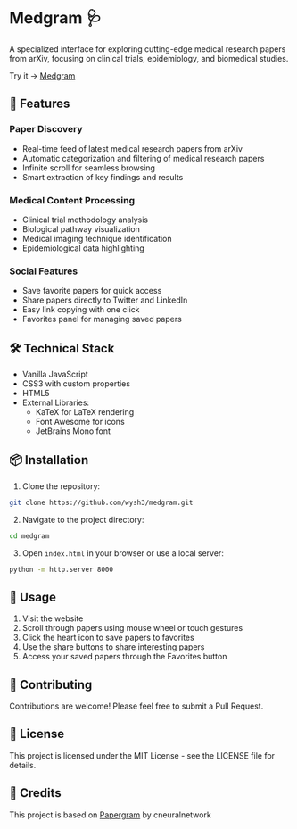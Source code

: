 # Medgram 🩺

A specialized interface for exploring cutting-edge medical research papers from arXiv, focusing on clinical trials, epidemiology, and biomedical studies.

Try it -> [Medgram](https://wysh3.github.io/medgram/)

## 🌟 Features

### Paper Discovery
- Real-time feed of latest medical research papers from arXiv
- Automatic categorization and filtering of medical research papers
- Infinite scroll for seamless browsing
- Smart extraction of key findings and results

### Medical Content Processing
- Clinical trial methodology analysis
- Biological pathway visualization
- Medical imaging technique identification
- Epidemiological data highlighting

### Social Features
- Save favorite papers for quick access
- Share papers directly to Twitter and LinkedIn
- Easy link copying with one click
- Favorites panel for managing saved papers

## 🛠️ Technical Stack

- Vanilla JavaScript
- CSS3 with custom properties
- HTML5
- External Libraries:
  - KaTeX for LaTeX rendering
  - Font Awesome for icons
  - JetBrains Mono font

## 📦 Installation

1. Clone the repository:
```bash
git clone https://github.com/wysh3/medgram.git
```

2. Navigate to the project directory:
```bash
cd medgram
```

3. Open `index.html` in your browser or use a local server:
```bash
python -m http.server 8000
```

## 🚀 Usage

1. Visit the website
2. Scroll through papers using mouse wheel or touch gestures
3. Click the heart icon to save papers to favorites
4. Use the share buttons to share interesting papers
5. Access your saved papers through the Favorites button

## 🤝 Contributing

Contributions are welcome! Please feel free to submit a Pull Request.

## 📄 License

This project is licensed under the MIT License - see the LICENSE file for details.

## 👏 Credits

This project is based on [Papergram](https://github.com/cneuralnetwork/papergram) by cneuralnetwork
